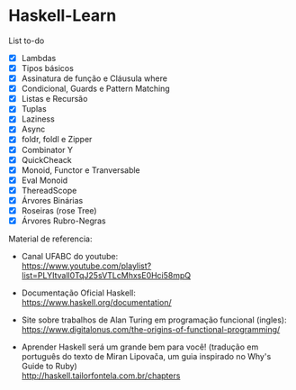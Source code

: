 # Haskell-Learn 
  
 List to-do
 - [x] Lambdas
 - [x] Tipos básicos
 - [x] Assinatura de função e Cláusula where
 - [x] Condicional, Guards e Pattern Matching
 - [x] Listas e Recursão
 - [x] Tuplas
 - [x] Laziness
 - [x] Async 
 - [x] foldr, foldl e Zipper
 - [x] Combinator Y
 - [x] QuickCheack
 - [x] Monoid, Functor e Tranversable
 - [x] Eval Monoid
 - [x] ThereadScope
 - [x] Árvores Binárias
 - [x] Roseiras (rose Tree)
 - [x] Árvores Rubro-Negras
 
 <!--
 [ ] Exercicio - Programa final - RPG de Texto 
 -->

Material de referencia:
 - Canal UFABC do youtube: <br>
 https://www.youtube.com/playlist?list=PLYItvall0TqJ25sVTLcMhxsE0Hci58mpQ
 
 - Documentação Oficial Haskell: <br>
 https://www.haskell.org/documentation/
 
 - Site sobre trabalhos de Alan Turing em programação funcional (ingles): <br>
 https://www.digitalonus.com/the-origins-of-functional-programming/
 
 - Aprender Haskell será um grande bem para você! (tradução em português do texto de Miran Lipovača, um guia inspirado no Why's Guide to Ruby) <br>
 http://haskell.tailorfontela.com.br/chapters
 
